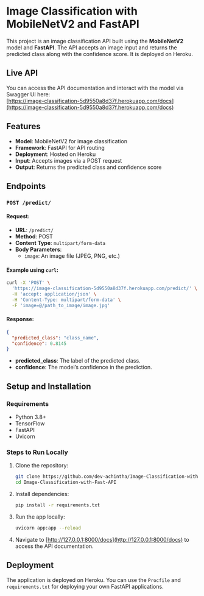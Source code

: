 # Image Classification with MobileNetV2 and FastAPI

This project is an image classification API built using the **MobileNetV2** model and **FastAPI**. The API accepts an image input and returns the predicted class along with the confidence score. It is deployed on Heroku.

## Live API

You can access the API documentation and interact with the model via Swagger UI here:  
[https://image-classification-5d9550a8d37f.herokuapp.com/docs](https://image-classification-5d9550a8d37f.herokuapp.com/docs)

## Features

- **Model**: MobileNetV2 for image classification
- **Framework**: FastAPI for API routing
- **Deployment**: Hosted on Heroku
- **Input**: Accepts images via a POST request
- **Output**: Returns the predicted class and confidence score

## Endpoints

### `POST /predict/`

#### Request:

- **URL**: `/predict/`
- **Method**: POST
- **Content Type**: `multipart/form-data`
- **Body Parameters**:
  - `image`: An image file (JPEG, PNG, etc.)

#### Example using `curl`:

```bash
curl -X 'POST' \
  'https://image-classification-5d9550a8d37f.herokuapp.com/predict/' \
  -H 'accept: application/json' \
  -H 'Content-Type: multipart/form-data' \
  -F 'image=@/path_to_image/image.jpg'
```

#### Response:

```json
{
  "predicted_class": "class_name",
  "confidence": 0.8145
}
```

- **predicted_class**: The label of the predicted class.
- **confidence**: The model’s confidence in the prediction.

## Setup and Installation

### Requirements

- Python 3.8+
- TensorFlow
- FastAPI
- Uvicorn

### Steps to Run Locally

1. Clone the repository:

   ```bash
   git clone https://github.com/dev-achintha/Image-Classification-with-Fast-API.git
   cd Image-Classification-with-Fast-API
   ```

2. Install dependencies:

   ```bash
   pip install -r requirements.txt
   ```

3. Run the app locally:

   ```bash
   uvicorn app:app --reload
   ```

4. Navigate to [http://127.0.0.1:8000/docs](http://127.0.0.1:8000/docs) to access the API documentation.

## Deployment

The application is deployed on Heroku. You can use the `Procfile` and `requirements.txt` for deploying your own FastAPI applications.